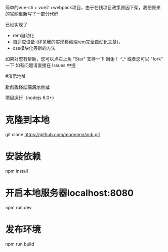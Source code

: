 简单的vue-cli + vue2 +webpack项目，由于在线项目政策原因下架，我把原来的官网重新写了一部分代码

已经实现了
* rem自动化
* 自适应设备 (详见我的[实现移动端rem完全自动化](https://segmentfault.com/a/1190000014215042)文章)，
* css模块化等新的方法

如果对您有帮助，您可以点右上角 "Star" 支持一下 谢谢！ ^_^
或者您可以 "fork" 一下
如有问题请直接在 Issues 中提

#演示地址

[新创板移动端演示地址](https://moonnnn.github.io/cxbshow/)

项目运行（nodejs 6.0+）

# 克隆到本地
git clone https://github.com/moonnnn/xcb.git

# 安装依赖
npm install

# 开启本地服务器localhost:8080
npm run dev

# 发布环境
npm run build

